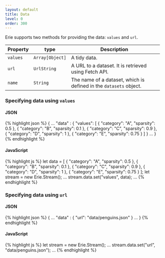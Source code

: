 ```yaml
---
layout: default
title: Data
level: 0
order: 300
---
```


Erie supports two methods for providing the data: `values` and `url`.

| Property | type | Description |
| -------- | ---- | ----------- |
| `values` | `Array[Object]` | A tidy data. |
| `url` | `UrlString` | A URL to a dataset. It is retrieved using Fetch API. |
| `name` | `String` | The name of a dataset, which is defined in the `datasets` object. |

### Specifying data using `values`

<code-groups>
<code-group>
<h4>JSON</h4>
{% highlight json %}
{
  ...
  "data" : {
    "values": [
      {
        "category": "A",
        "sparsity": 0.5
      },
      {
        "category": "B",
        "sparsity": 0.1
      },
      {
        "category": "C",
        "sparsity": 0.9
      },
      {
        "category": "D",
        "sparsity": 1
      },
      {
        "category": "E",
        "sparsity": 0.75
      }
    ]
  }
  ...
}
{% endhighlight %}
</code-group>
<code-group>
<h4>JavaScript</h4>
{% highlight js %}
let data = [
  {
    "category": "A",
    "sparsity": 0.5
  },
  {
    "category": "B",
    "sparsity": 0.1
  },
  {
    "category": "C",
    "sparsity": 0.9
  },
  {
    "category": "D",
    "sparsity": 1
  },
  {
    "category": "E",
    "sparsity": 0.75
  }
];
let stream = new Erie.Stream();
...
stream.data.set("values", data);
...
{% endhighlight %}
</code-group>
</code-groups>

### Specifying data using `url`

<code-groups>
<code-group>
<h4>JSON</h4>
{% highlight json %}
{
  ...
  "data" : {
    "url": "data/penguins.json"
  }
  ...
}
{% endhighlight %}
</code-group>
<code-group>
<h4>JavaScript</h4>
{% highlight js %}
let stream = new Erie.Stream();
...
stream.data.set("url", "data/penguins.json");
...
{% endhighlight %}
</code-group>
</code-groups>
